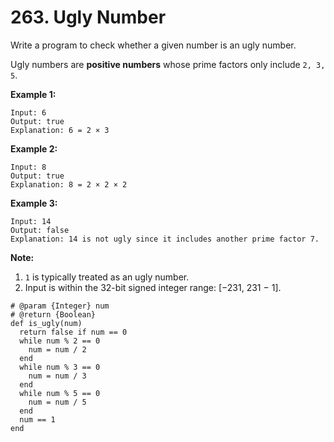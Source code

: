 # 263. Ugly Number

Write a program to check whether a given number is an ugly number.

Ugly numbers are **positive numbers** whose prime factors only include `2, 3, 5`.

**Example 1:**

```text
Input: 6
Output: true
Explanation: 6 = 2 × 3
```

**Example 2:**

```text
Input: 8
Output: true
Explanation: 8 = 2 × 2 × 2
```

**Example 3:**

```text
Input: 14
Output: false 
Explanation: 14 is not ugly since it includes another prime factor 7.
```

**Note:**

1. `1` is typically treated as an ugly number.
2. Input is within the 32-bit signed integer range: \[−231,  231 − 1\].



```text
# @param {Integer} num
# @return {Boolean}
def is_ugly(num)
  return false if num == 0
  while num % 2 == 0
    num = num / 2
  end
  while num % 3 == 0
    num = num / 3
  end
  while num % 5 == 0
    num = num / 5
  end
  num == 1
end
```


